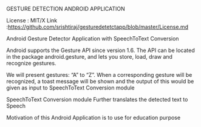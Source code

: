 GESTURE DETECTION ANDROID APPLICATION

License : MIT/X 
Link :https://github.com/srishtiraj/gesturedetetctapp/blob/master/License.md 

Android Gesture Detector Application with SpeechToText Conversion

Android supports the Gesture API since version 1.6. The API can be located in the package android.gesture, and lets you store, load, draw and recognize gestures. 

We will present gestures: “A” to “Z”. When a corresponding gesture will be recognized, a toast message will be shown and the output of this would be given as input to SpeechToText Conversion module 

SpeechToText Conversion module Further translates the detected text to Speech

Motivation of this Android Application is to use for education purpose
